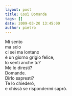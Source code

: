 ```yaml
---
layout: post
title: Così Domande
tags: []
date: 2009-03-20 13:45:00
author: pietro
---
```

Mi sento<br/>ma solo<br/>ci sei ma lontano<br/>è un giorno grigio felice,<br/>lo senti anche tu?<br/>Me lo diresti?<br/>Domande.<br/>Dirlo sapresti?<br/>Te lo chiederò,<br/>e chissà se rispondermi saprò.
